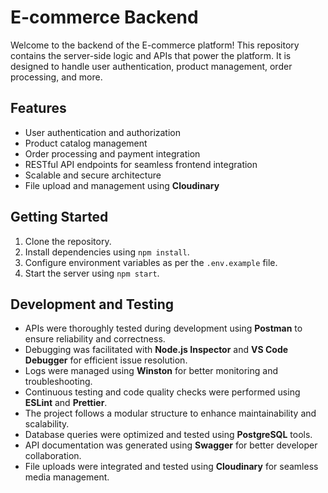 # E-commerce Backend

Welcome to the backend of the E-commerce platform! This repository contains the server-side logic and APIs that power the platform. It is designed to handle user authentication, product management, order processing, and more.

## Features

- User authentication and authorization
- Product catalog management
- Order processing and payment integration
- RESTful API endpoints for seamless frontend integration
- Scalable and secure architecture
- File upload and management using **Cloudinary**

## Getting Started

1. Clone the repository.
2. Install dependencies using `npm install`.
3. Configure environment variables as per the `.env.example` file.
4. Start the server using `npm start`.

## Development and Testing

- APIs were thoroughly tested during development using **Postman** to ensure reliability and correctness.
- Debugging was facilitated with **Node.js Inspector** and **VS Code Debugger** for efficient issue resolution.
- Logs were managed using **Winston** for better monitoring and troubleshooting.
- Continuous testing and code quality checks were performed using **ESLint** and **Prettier**.
- The project follows a modular structure to enhance maintainability and scalability.
- Database queries were optimized and tested using **PostgreSQL** tools.
- API documentation was generated using **Swagger** for better developer collaboration.
- File uploads were integrated and tested using **Cloudinary** for seamless media management.
